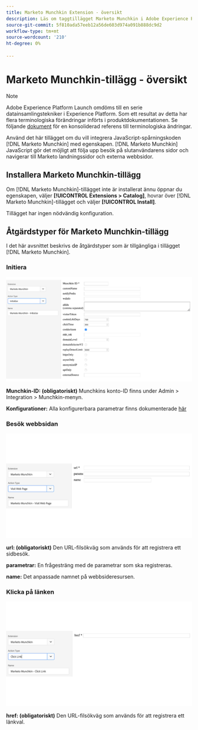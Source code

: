 ```yaml
---
title: Marketo Munchkin Extension - översikt
description: Läs om taggtillägget Marketo Munchkin i Adobe Experience Platform.
source-git-commit: 5f810ada57eeb12a56de603d974a091b888dc9d2
workflow-type: tm+mt
source-wordcount: '210'
ht-degree: 0%

---
```


# Marketo Munchkin-tillägg - översikt

>[!NOTE]
>
>Adobe Experience Platform Launch omdöms till en serie datainsamlingstekniker i Experience Platform. Som ett resultat av detta har flera terminologiska förändringar införts i produktdokumentationen. Se följande [dokument](../../../term-updates.md) för en konsoliderad referens till terminologiska ändringar.

Använd det här tillägget om du vill integrera JavaScript-spårningskoden [!DNL Marketo Munchkin] med egenskapen. [!DNL Marketo Munchkin] JavaScript gör det möjligt att följa upp besök på slutanvändarens sidor och navigerar till Marketo landningssidor och externa webbsidor.

## Installera Marketo Munchkin-tillägg

Om [!DNL Marketo Munchkin]-tillägget inte är installerat ännu öppnar du egenskapen, väljer **[!UICONTROL Extensions > Catalog]**, hovrar över [!DNL Marketo Munchkin]-tillägget och väljer **[!UICONTROL Install]**.

Tillägget har ingen nödvändig konfiguration.

## Åtgärdstyper för Marketo Munchkin-tillägg

I det här avsnittet beskrivs de åtgärdstyper som är tillgängliga i tillägget [!DNL Marketo Munchkin].

### Initiera

![](../../../images/munchkin-Init.png)

**Munchkin-ID: (obligatoriskt)** Munchkins konto-ID finns under Admin > Integration > Munchkin-menyn.

**Konfigurationer:** Alla konfigurerbara parametrar finns dokumenterade  [här](https://developers.marketo.com/javascript-api/lead-tracking/configuration/)

### Besök webbsidan

![](../../../images/munchkin-visit-page.png)

**url: (obligatoriskt)** Den URL-filsökväg som används för att registrera ett sidbesök.

**parametrar:** En frågesträng med de parametrar som ska registreras.

**name:** Det anpassade namnet på webbsideresursen.

### Klicka på länken

![](../../../images/munchkin-click-link.png)

**href: (obligatoriskt)** Den URL-filsökväg som används för att registrera ett länkval.
